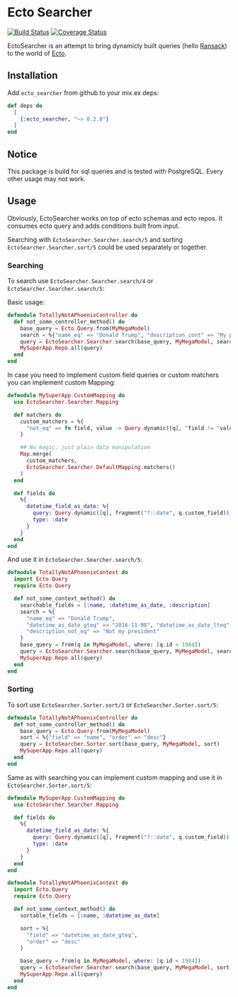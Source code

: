 # Ecto Searcher

[![Build Status](https://travis-ci.org/ivalentinee/ecto_searcher.svg?branch=master)](https://travis-ci.org/ivalentinee/ecto_searcher)
[![Coverage Status](https://coveralls.io/repos/github/ivalentinee/ecto_searcher/badge.svg?branch=master)](https://coveralls.io/github/ivalentinee/ecto_searcher?branch=master)

EctoSearcher is an attempt to bring dynamicly built queries (hello [Ransack](https://github.com/activerecord-hackery/ransack)) to the world of [Ecto](https://github.com/elixir-ecto/ecto).

## Installation

Add `ecto_searcher` from github to your mix.ex deps:

```elixir
def deps do
  [
    {:ecto_searcher, "~> 0.2.0"}
  ]
end
```

## Notice
This package is build for sql queries and is tested with PostgreSQL. Every other usage may not work.

## Usage
Obviously, EctoSearcher works on top of ecto schemas and ecto repos. It consumes ecto query and adds conditions built from input.

Searching with `EctoSearcher.Searcher.search/5` and sorting `EctoSearcher.Searcher.sort/5` could be used separately or together.

### Searching
To search use `EctoSearcher.Searcher.search/4` or `EctoSearcher.Searcher.search/5`:

Basic usage:
```elixir
defmodule TotallyNotAPhoenixController do
  def not_some_controller_method() do
    base_query = Ecto.Query.from(MyMegaModel)
    search = %{"name_eq" => "Donald Trump", "description_cont" => "My president"}
    query = EctoSearcher.Searcher.search(base_query, MyMegaModel, search)
    MySuperApp.Repo.all(query)
  end
end
```

In case you need to implement custom field queries or custom matchers you can implement custom Mapping:
```elixir
defmodule MySuperApp.CustomMapping do
  use EctoSearcher.Searcher.Mapping

  def matchers do
    custom_matchers = %{
      "not_eq" => fn field, value -> Query.dynamic([q], ^field != ^value) end
    }

    ## No magic, just plain data manipulation
    Map.merge(
      custom_matchers,
      EctoSearcher.Searcher.DefaultMapping.matchers()
    )
  end

  def fields do
    %{
      datetime_field_as_date: %{
        query: Query.dynamic([q], fragment("?::date", q.custom_field)),
        type: :date
      }
    }
  end
end
```

And use it in `EctoSearcher.Searcher.search/5`:
```elixir
defmodule TotallyNotAPhoenixContext do
  import Ecto.Query
  require Ecto.Query

  def not_some_context_method() do
    searchable_fields = [:name, :datetime_as_date, :description]
    search = %{
      "name_eq" => "Donald Trump",
      "datetime_as_date_gteq" => "2016-11-08", "datetime_as_date_lteq" => "2018-08-28",
      "description_not_eq" => "Not my president"
    }
    base_query = from(q in MyMegaModel, where: [q.id < 1984])
    query = EctoSearcher.Searcher.search(base_query, MyMegaModel, search, MySuperApp.CustomMapping, searchable_fields)
    MySuperApp.Repo.all(query)
  end
end
```

### Sorting
To sort use `EctoSearcher.Sorter.sort/3` or `EctoSearcher.Sorter.sort/5`:
```elixir
defmodule TotallyNotAPhoenixController do
  def not_some_controller_method() do
    base_query = Ecto.Query.from(MyMegaModel)
    sort = %{"field" => "name", "order" => "desc"}
    query = EctoSearcher.Sorter.sort(base_query, MyMegaModel, sort)
    MySuperApp.Repo.all(query)
  end
end
```

Same as with searching you can implement custom mapping and use it in `EctoSearcher.Sorter.sort/5`:
```elixir
defmodule MySuperApp.CustomMapping do
  use EctoSearcher.Searcher.Mapping

  def fields do
    %{
      datetime_field_as_date: %{
        query: Query.dynamic([q], fragment("?::date", q.custom_field)),
        type: :date
      }
    }
  end
end

defmodule TotallyNotAPhoenixContext do
  import Ecto.Query
  require Ecto.Query

  def not_some_context_method() do
    sortable_fields = [:name, :datetime_as_date]

    sort = %{
      "field" => "datetime_as_date_gteq",
      "order" => "desc"
    }

    base_query = from(q in MyMegaModel, where: [q.id < 1984])
    query = EctoSearcher.Searcher.search(base_query, MyMegaModel, sort, MySuperApp.CustomMapping, sortable_fields)
    MySuperApp.Repo.all(query)
  end
end
```
